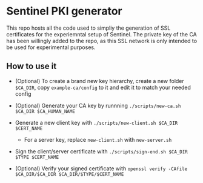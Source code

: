 # Sentinel PKI generator

This repo hosts all the code used to simpliy the generation of SSL certificates for the experiemntal setup of Sentinel. The private key of the CA has been willingly added to the repo, as this SSL network is only intended to be used for experimental purposes. 

## How to use it

* (Optional) To create a brand new key hierarchy, create a new folder `$CA_DIR`, copy `example-ca/config` to it and edit it to match your needed config

* (Optional) Generate your CA key by runnning `./scripts/new-ca.sh $CA_DIR $CA_HUMAN_NAME`

* Generate a new client key with `./scripts/new-client.sh $CA_DIR $CERT_NAME`
    * For a server key, replace `new-client.sh` with `new-server.sh`

* Sign the client/server certificate with `./scripts/sign-end.sh $CA_DIR $TYPE $CERT_NAME`

* (Optional) Verify your signed certificate with `openssl verify -CAfile $CA_DIR/$CA_DIR $CA_DIR/$TYPE/$CERT_NAME`